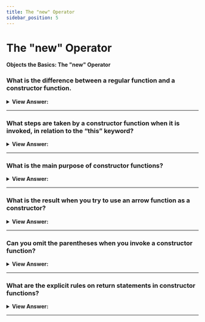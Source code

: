 ```yaml
---
title: The "new" Operator
sidebar_position: 5
---
```


# The "new" Operator

**Objects the Basics: The "new" Operator**

<head>
  <title>Constructors - JavaScript Interview Questions & Answers</title>
  <meta charSet="utf-8" />
</head>

### What is the difference between a regular function and a constructor function.

<details>
  <summary><strong>View Answer:</strong></summary>
  <div>
  <div><strong>Interview Response:</strong> The conventional differences is the constructor function name is capitalized and it should be invoked with the “new” operator.
</div><br />
  <div><strong className="codeExample">Code Example:</strong><br /><br />

  <div></div>

```js
function User(name) {
  this.name = name;
  this.isAdmin = false;
}

let user = new User('Jack');

alert(user.name); // Jack
alert(user.isAdmin); // false
```

  </div>
  </div>
</details>

---

### What steps are taken by a constructor function when it is invoked, in relation to the “this” keyword?

<details>
  <summary><strong>View Answer:</strong></summary>
  <div>
  <div><strong>Interview Response:</strong> First, a new object is created and assigned to “this”, the function body executes. Usually it modifies “this”, adds new properties, and the value of this is returned.
</div><br />
  <div><strong className="codeExample">Code Example:</strong><br /><br />

  <div></div>

```js
function User(name) {
  // this = {};  (implicitly)

  // add properties to this
  this.name = name;
  this.isAdmin = false;

  // return this;  (implicitly)
}

// So let user = new User("Jack") gives the same result as:

let user = {
  name: 'Jack',
  isAdmin: false,
};
```

  </div>
  </div>
</details>

---

### What is the main purpose of constructor functions?

<details>
  <summary><strong>View Answer:</strong></summary>
  <div>
  <div><strong>Interview Response:</strong> The main purpose of constructors is to act as the framework of an object creation. It quickly allows the code to create new objects in its image. All functions accept the arrow function can be used as a constructor.
</div>
  </div>
</details>

---

### What is the result when you try to use an arrow function as a constructor?

<details>
  <summary><strong>View Answer:</strong></summary>
  <div>
  <div><strong>Interview Response:</strong> Any attempt to resolve this in an arrow function will result in a type error. This is especially notable when you try to use an arrow function as a constructor. It will result in a type error. A cardinal rule to remember in JavaScript development is that arrow functions have no “THIS”.
</div><br />
  <div><strong className="codeExample">Code Example:</strong><br /><br />

  <div></div>

```js
const Car = (color) => {
  this.color = color;
};

const redCar = new Car('red'); // TypeError: Car is not a constructor
```

  </div>
  </div>
</details>

---

### Can you omit the parentheses when you invoke a constructor function?

<details>
  <summary><strong>View Answer:</strong></summary>
  <div>
  <div><strong>Interview Response:</strong>Yes, it is technically possible when you have no arguments and permitted by the specification, but it is not considered a good style. You should always use the parentheses even when you have no arguments in your constructor.
</div><br />
  <div><strong className="codeExample">Code Example:</strong><br /><br />

  <div></div>

```js
// let user = new User; <-- no parentheses

// same as
// let user = new User(); <-- proper implementation
```

  </div>
  </div>
</details>

---

### What are the explicit rules on return statements in constructor functions?

<details>
  <summary><strong>View Answer:</strong></summary>
  <div>
  <div><strong>Interview Response:</strong> Usually, constructors do not have a return statement. Their task is to write all necessary stuff into this, and it automatically becomes the result, but if there is a return statement, then the rule is simple.<br /><br />
  <ol>
    <li>If return is called with an object, then the object is returned instead of this.</li>
    <li>If return is called with a primitive, it is ignored.</li>
  </ol>
</div><br />
  <div><strong className="codeExample">Code Example:</strong><br /><br />

  <div></div>

```js
function BigUser() {
  this.name = 'John';

  return { name: 'Godzilla' }; // <-- returns this object
}

alert(new BigUser().name); // Godzilla, got that object
```

  </div>
  </div>
</details>

---
